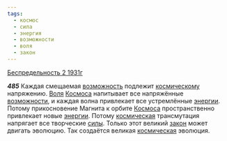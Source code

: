 ```yaml
---
tags:
  - космос
  - сила
  - энергия
  - возможности
  - воля
  - закон
---
```


[Беспредельность 2 1931г](https://127.0.0.1:4002/agni/1931)

___485___
Каждая смещаемая [возможность](../../../tags/#[возможности](../../../tags/#возможности)) подлежит [космическому](../../../tags/#космос) напряжению. [Воля](../../../tags/#воля) [Космоса](../../../tags/#космос) напитывает все напряжённые [возможности](../../../tags/#возможности), и каждая волна привлекает все устремлённые [энергии](../../../tags/#энергия). Потому прикосновение Магнита к орбите [Космоса](../../../tags/#космос) пространственно привлекает новые [энергии](../../../tags/#энергия). Потому [космическая](../../../tags/#космос) трансмутация напрягает все творческие [силы](../../../tags/#сила). Только этот великий [закон](../../../tags/#закон) может двигать эволюцию. Так создаётся великая [космическая](../../../tags/#космос) эволюция.   

